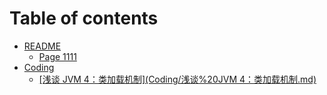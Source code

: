 # Table of contents

* [README](README.md)
  * [Page 1111](readme/page-1111.md)
* [Coding](coding/README.md)
  * [\[浅谈 JVM 4：类加载机制\](Coding/浅谈%20JVM 4：类加载机制.md)](coding/qian-tan-jvm-4-lei-jia-zai-ji-zhi-coding-qian-tan-20jvm-4-lei-jia-zai-ji-zhi-.md.md)
